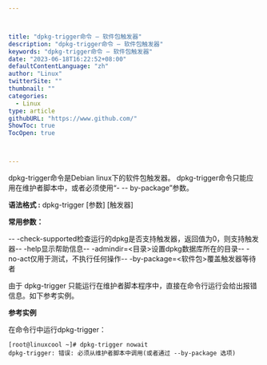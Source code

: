 ```yaml
---



title: "dpkg-trigger命令 – 软件包触发器"
description: "dpkg-trigger命令 – 软件包触发器"
keywords: "dpkg-trigger命令 – 软件包触发器"
date: "2023-06-18T16:22:52+08:00"
defaultContentLanguage: "zh"
author: "Linux"
twitterSite: ""
thumbnail: ""
categories:
  - Linux
type: article
githubURL: "https://www.github.com/"
ShowToc: true
TocOpen: true



---
```


dpkg-trigger命令是Debian linux下的软件包触发器。 dpkg-trigger命令只能应用在维护者脚本中，或者必须使用“- -- by-package”参数。

**语法格式 :** dpkg-trigger [参数] [触发器]

**常用参数：**

-- -check-supported检查运行的dpkg是否支持触发器，返回值为0，则支持触发器-- -help显示帮助信息-- -admindir=<目录>设置dpkg数据库所在的目录-- -no-act仅用于测试，不执行任何操作-- -by-package=<软件包>覆盖触发器等待者

由于 dpkg-trigger 只能运行在维护者脚本程序中，直接在命令行运行会给出报错信息。如下参考实例。

**参考实例**

在命令行中运行dpkg-trigger：

```
[root@linuxcool ~]# dpkg-trigger nowait
dpkg-trigger: 错误: 必须从维护者脚本中调用(或者通过 --by-package 选项)
```